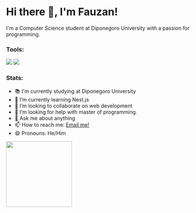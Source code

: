 # Hi there 👋, I'm Fauzan!
I'm a Computer Science student at Diponegoro University with a passion for programming.

### Tools:
<p>
    <img src="https://img.shields.io/badge/OS-Windows-blue?&logo=windows" />
    <img src="https://img.shields.io/badge/Text%20Editor-Visual%20Studio%20Code-blue?&logo=visual%20studio%20code&logoColor=blue" />
</p>

### Stats:
  - 📚 I'm currently studying at Diponegoro University
  - 🌱 I’m currently learning Nest.js
  - 👯 I’m looking to collaborate on web development
  - 🤔 I’m looking for help with master of programming. 
  - 💬 Ask me about anything
  - 📫 How to reach me: <a href="mailto:fauzanramadhanputra.7f@gmail.com">Email me!</a>
  - 😄 Pronouns: He/Him
<p>
    <img src="https://github-readme-stats.vercel.app/api/top-langs/?username=fauzanmuh&layout=compact&theme=dark" height=180 />
</p>

